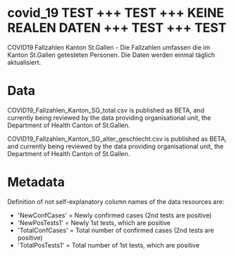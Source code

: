 # covid_19 TEST +++ TEST +++ KEINE REALEN DATEN +++ TEST +++ TEST
COVID19 Fallzahlen Kanton St.Gallen - Die Fallzahlen umfassen die im Kanton St.Gallen getesteten Personen. Die Daten werden einmal täglich aktualisiert.

# Data
COVID19_Fallzahlen_Kanton_SG_total.csv is published as BETA, and currently being reviewed by the data providing organisational unit, the Department of Health Canton of St.Gallen.

COVID19_Fallzahlen_Kanton_SG_alter_geschlecht.csv is published as BETA, and currently being reviewed by the data providing organisational unit, the Department of Health Canton of St.Gallen.

# Metadata
Definition of not self-explanatory column names of the data resources are:

- 'NewConfCases' = Newly confirmed cases (2nd tests are positive)
- 'NewPosTests1' = Newly 1st tests, which are positive
- 'TotalConfCases' = Total number of confirmed cases (2nd tests are positive)
- 'TotalPosTests1' = Total number of 1st tests, which are positive
